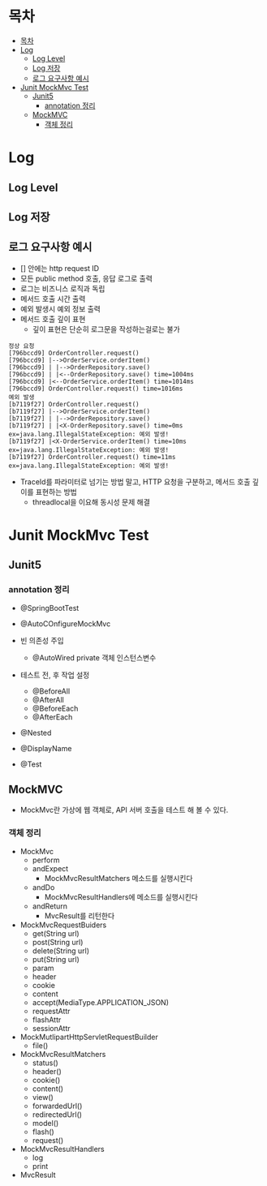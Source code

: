 # 목차
- [목차](#목차)
- [Log](#log)
  - [Log Level](#log-level)
  - [Log 저장](#log-저장)
  - [로그 요구사항 예시](#로그-요구사항-예시)
- [Junit MockMvc Test](#junit-mockmvc-test)
  - [Junit5](#junit5)
    - [annotation 정리](#annotation-정리)
  - [MockMVC](#mockmvc)
    - [객체 정리](#객체-정리)

# Log
## Log Level

## Log 저장


## 로그 요구사항 예시
- [] 안에는 http request ID
- 모든 public method 호출, 응답 로그로 출력
- 로그는 비즈니스 로직과 독립
- 메서드 호출 시간 출력
- 예외 발생시 예외 정보 출력
- 메서드 호출 깊이 표현
  - 깊이 표현은 단순히 로그문을 작성하는걸로는 불가

```
정상 요청
[796bccd9] OrderController.request()
[796bccd9] |-->OrderService.orderItem()
[796bccd9] | |-->OrderRepository.save()
[796bccd9] | |<--OrderRepository.save() time=1004ms
[796bccd9] |<--OrderService.orderItem() time=1014ms
[796bccd9] OrderController.request() time=1016ms
예외 발생
[b7119f27] OrderController.request()
[b7119f27] |-->OrderService.orderItem()
[b7119f27] | |-->OrderRepository.save()
[b7119f27] | |<X-OrderRepository.save() time=0ms 
ex=java.lang.IllegalStateException: 예외 발생!
[b7119f27] |<X-OrderService.orderItem() time=10ms 
ex=java.lang.IllegalStateException: 예외 발생!
[b7119f27] OrderController.request() time=11ms 
ex=java.lang.IllegalStateException: 예외 발생!
```

- TraceId를 파라미터로 넘기는 방법 말고, HTTP 요청을 구분하고, 메서드 호출 깊이를 표현하는 방법
  - threadlocal을 이요해 동시성 문제 해결



# Junit MockMvc Test
## Junit5


### annotation 정리
- @SpringBootTest
- @AutoCOnfigureMockMvc
- 빈 의존성 주입
  - @AutoWired private 객체 인스턴스변수
- 테스트 전, 후 작업 설정 
  - @BeforeAll
  - @AfterAll
  - @BeforeEach
  - @AfterEach

- @Nested
- @DisplayName
- @Test


## MockMVC
- MockMvc란 가상에 웹 객체로, API 서버 호출을 테스트 해 볼 수 있다.
### 객체 정리
- MockMvc
  - perform
  - andExpect
    - MockMvcResultMatchers 메소드를 실행시킨다
  - andDo
    - MockMvcResultHandlers에 메소드를 실행시킨다
  - andReturn
    - MvcResult를 리턴한다
- MockMvcRequestBuiders
  - get(String url)
  - post(String url)
  - delete(String url)
  - put(String url)
  - param
  - header
  - cookie
  - content
  - accept(MediaType.APPLICATION_JSON)
  - requestAttr
  - flashAttr
  - sessionAttr
- MockMutlipartHttpServletRequestBuilder
  - file()
- MockMvcResultMatchers
  - status()
  - header()
  - cookie()
  - content()
  - view()
  - forwardedUrl()
  - redirectedUrl()
  - model()
  - flash()
  - request()
- MockMvcResultHandlers
  - log
  - print   
- MvcResult